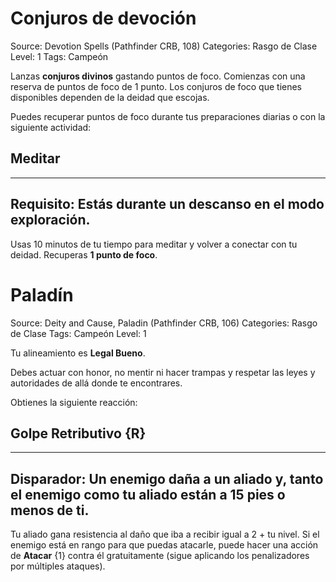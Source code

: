 # Conjuros de devoción

Source: Devotion Spells (Pathfinder CRB, 108)
Categories: Rasgo de Clase
Level: 1
Tags: Campeón

Lanzas __conjuros divinos__ gastando puntos de foco. Comienzas con una reserva de puntos de foco de 1 punto. Los conjuros de foco que tienes disponibles dependen de la deidad que escojas.

Puedes recuperar puntos de foco durante tus preparaciones diarias o con la siguiente actividad:

## Meditar
---
__Requisito:__ Estás durante un descanso en el modo exploración.
---
Usas 10 minutos de tu tiempo para meditar y volver a conectar con tu deidad. Recuperas __1 punto de foco__.

# Paladín

Source: Deity and Cause, Paladin (Pathfinder CRB, 106)
Categories: Rasgo de Clase
Tags: Campeón
Level: 1

Tu alineamiento es __Legal Bueno__.

Debes actuar con honor, no mentir ni hacer trampas y respetar las leyes y autoridades de allá donde te encontrares.

Obtienes la siguiente reacción:

## Golpe Retributivo {R}
---
__Disparador:__ Un enemigo daña a un aliado y, tanto el enemigo como tu aliado están a 15 pies o menos de ti.
---
Tu aliado gana resistencia al daño que iba a recibir igual a 2 + tu nivel. Si el enemigo está en rango para que puedas atacarle, puede hacer una acción de __Atacar__ {1} contra él gratuitamente (sigue aplicando los penalizadores por múltiples ataques).